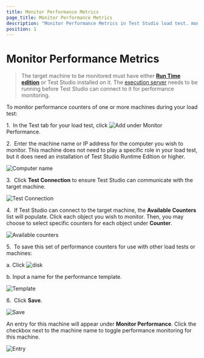 ```yaml
---
title: Monitor Performance Metrics
page_title: Monitor Performance Metrics
description: "Monitor Performance Metrics in Test Studio load test. monitor performance counters of one or more machines during a Test Studio load test run"
position: 1
---
```

# Monitor Performance Metrics

> The target machine to be monitored must have either <a href="/general-information/test-studio-run-time" target="_blank">**Run Time edition**</a> or Test Studio installed on it. The <a href="/features/scheduling-test-runs/create-execution-server" target="_blank">execution server</a> needs to be running before Test Studio can connect to it for performance monitoring.

To monitor performance counters of one or more machines during your load test:

1.&nbsp; In the Test tab for your load test, click ![Add][1]  under Monitor Performance.

2.&nbsp; Enter the machine name or IP address for the computer you wish to monitor. This machine does not need to play a specific role in your load test, but it does need an installation of Test Studio Runtime Edition or higher.

![Computer name][2]

3.&nbsp; Click **Test Connection** to ensure Test Studio can communicate with the target machine.

![Test Connection][3]

4.&nbsp; If Test Studio can connect to the target machine, the **Available Counters** list will populate. Click each object you wish to monitor. Then, you may choose to select specific counters for each object under **Counter**.

![Available counters][4]

5.&nbsp; To save this set of performance counters for use with other load tests or machines: 

  a. Click ![disk][5]

  b. Input a name for the performance template. 

![Template][6]

6.&nbsp; Click **Save**.

![Save][7]

 An entry for this machine will appear under **Monitor Performance**. Click the checkbox next to the machine name to toggle performance monitoring for this machine. 

![Entry][8]

[1]: /img/features/testing-types/load-testing/monitor-perf-metrics/fig1.png
[2]: /img/features/testing-types/load-testing/monitor-perf-metrics/fig2.png
[3]: /img/features/testing-types/load-testing/monitor-perf-metrics/fig3.png
[4]: /img/features/testing-types/load-testing/monitor-perf-metrics/fig4.png
[5]: /img/features/testing-types/load-testing/monitor-perf-metrics/fig5.png
[6]: /img/features/testing-types/load-testing/monitor-perf-metrics/fig6.png
[7]: /img/features/testing-types/load-testing/monitor-perf-metrics/fig7.png
[8]: /img/features/testing-types/load-testing/monitor-perf-metrics/fig8.png